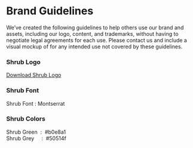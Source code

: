 # Brand Guidelines

We’ve created the following guidelines to help others use our brand and assets, including our logo, content, and trademarks, without having to negotiate legal agreements for each use. Please contact us and include a visual mockup of for any intended use not covered by these guidelines.

### Shrub Logo

[Download Shrub Logo](/src/assets/images/logo.svg)



### Shrub Font

Shrub Font : Montserrat


### Shrub Colors

Shrub Green &nbsp;:&nbsp; #b0e8a1  <br />
Shrub Grey &nbsp;  &nbsp;  :&nbsp; #50514f


